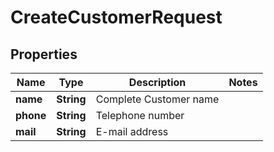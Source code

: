 

# CreateCustomerRequest


## Properties

| Name | Type | Description | Notes |
|------------ | ------------- | ------------- | -------------|
|**name** | **String** | Complete Customer name |  |
|**phone** | **String** | Telephone number |  |
|**mail** | **String** | E-mail address |  |



